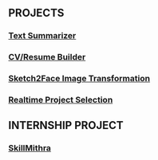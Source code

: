 ## PROJECTS

### [Text Summarizer](https://sourabbr.github.io/Text_Summarizer/)
### [CV/Resume Builder](https://sourabbr.github.io/Build_CV/)
### [Sketch2Face Image Transformation](https://sourabbr.github.io/Sketch2Face/)
### [Realtime Project Selection](https://sourabbr.github.io/Project_Selection/)

## INTERNSHIP PROJECT

### [SkillMithra](https://www.skillmithra.com/)
